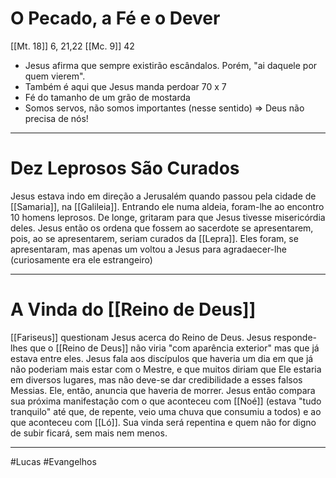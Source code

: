 # O Pecado, a Fé e o Dever
[[Mt. 18]] 6, 21,22
[[Mc. 9]] 42
- Jesus afirma que sempre existirão escândalos. Porém, "ai daquele por quem vierem".
- Também é aqui que Jesus manda perdoar 70 x 7
- Fé do tamanho de um grão de mostarda
- Somos servos, não somos importantes (nesse sentido) => Deus não precisa de nós!

---
# Dez Leprosos São Curados
Jesus estava indo em direção a Jerusalém quando passou pela cidade de [[Samaria]], na [[Galileia]]. Entrando ele numa aldeia, foram-lhe ao encontro 10 homens leprosos. De longe, gritaram para que Jesus tivesse misericórdia deles. Jesus então os ordena que fossem ao sacerdote se apresentarem, pois, ao se apresentarem, seriam curados da [[Lepra]]. Eles foram, se apresentaram, mas apenas um voltou a Jesus para agradaecer-lhe (curiosamente era ele estrangeiro)

---
# A Vinda do [[Reino de Deus]]
[[Fariseus]] questionam Jesus acerca do Reino de Deus. Jesus responde-lhes que o [[Reino de Deus]] não viria "com aparência exterior" mas que já estava entre eles.
Jesus fala aos discípulos que haveria um dia em que já não poderiam mais estar com o Mestre, e que muitos diriam que Ele estaria em diversos lugares, mas não deve-se dar credibilidade a esses falsos Messias. Ele, então, anuncia que haveria de morrer.
Jesus então compara sua próxima manifestação com o que aconteceu com [[Noé]] (estava "tudo tranquilo" até que, de repente, veio uma chuva que consumiu a todos) e ao que aconteceu com [[Ló]]. Sua vinda será repentina e quem não for digno de subir ficará, sem mais nem menos.

---
#Lucas 
#Evangelhos 